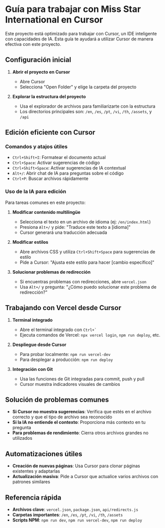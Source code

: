 # Guía para trabajar con Miss Star International en Cursor

Este proyecto está optimizado para trabajar con Cursor, un IDE inteligente con capacidades de IA. Esta guía te ayudará a utilizar Cursor de manera efectiva con este proyecto.

## Configuración inicial

1. **Abrir el proyecto en Cursor**

   - Abre Cursor
   - Selecciona "Open Folder" y elige la carpeta del proyecto

2. **Explorar la estructura del proyecto**
   - Usa el explorador de archivos para familiarizarte con la estructura
   - Los directorios principales son: `/en`, `/es`, `/pt`, `/vi`, `/th`, `/assets`, y `/api`

## Edición eficiente con Cursor

### Comandos y atajos útiles

- `Ctrl+Shift+I`: Formatear el documento actual
- `Ctrl+Space`: Activar sugerencias de código
- `Ctrl+Shift+Space`: Activar sugerencias de IA contextual
- `Alt+/`: Abrir chat de IA para preguntas sobre el código
- `Ctrl+P`: Buscar archivos rápidamente

### Uso de la IA para edición

Para tareas comunes en este proyecto:

1. **Modificar contenido multilingüe**

   - Selecciona el texto en un archivo de idioma (ej: `/en/index.html`)
   - Presiona `Alt+/` y pide: "Traduce este texto a [idioma]"
   - Cursor generará una traducción adecuada

2. **Modificar estilos**

   - Abre archivos CSS y utiliza `Ctrl+Shift+Space` para sugerencias de estilo
   - Pide a Cursor: "Ajusta este estilo para hacer [cambio específico]"

3. **Solucionar problemas de redirección**
   - Si encuentras problemas con redirecciones, abre `vercel.json`
   - Usa `Alt+/` y pregunta: "¿Cómo puedo solucionar este problema de redirección?"

## Trabajando con Vercel desde Cursor

1. **Terminal integrado**

   - Abre el terminal integrado con `` Ctrl+`  ``
   - Ejecuta comandos de Vercel: `npx vercel login`, `npm run deploy`, etc.

2. **Despliegue desde Cursor**

   - Para probar localmente: `npm run vercel-dev`
   - Para desplegar a producción: `npm run deploy`

3. **Integración con Git**
   - Usa las funciones de Git integradas para commit, push y pull
   - Cursor muestra indicadores visuales de cambios

## Solución de problemas comunes

- **Si Cursor no muestra sugerencias**: Verifica que estés en el archivo correcto y que el tipo de archivo sea reconocido
- **Si la IA no entiende el contexto**: Proporciona más contexto en tu pregunta
- **Para problemas de rendimiento**: Cierra otros archivos grandes no utilizados

## Automatizaciones útiles

- **Creación de nuevas páginas**: Usa Cursor para clonar páginas existentes y adaptarlas
- **Actualización masiva**: Pide a Cursor que actualice varios archivos con patrones similares

## Referencia rápida

- **Archivos clave**: `vercel.json`, `package.json`, `api/redirects.js`
- **Carpetas importantes**: `/en`, `/es`, `/pt`, `/vi`, `/th`, `/assets`
- **Scripts NPM**: `npm run dev`, `npm run vercel-dev`, `npm run deploy`
